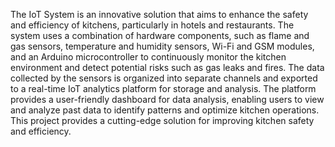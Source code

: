 The IoT System is an innovative solution that aims to enhance the safety and efficiency of kitchens, particularly in hotels and restaurants. The system uses a combination of hardware components, such as flame and gas sensors, temperature and humidity sensors, Wi-Fi and GSM modules, and an Arduino microcontroller to continuously monitor the kitchen environment and detect potential risks such as gas leaks and fires. The data collected by the sensors is organized into separate channels and exported to a real-time IoT analytics platform for storage and analysis. The platform provides a user-friendly dashboard for data analysis, enabling users to view and analyze past data to identify patterns and optimize kitchen operations. This project provides a cutting-edge solution for improving kitchen safety and efficiency.
